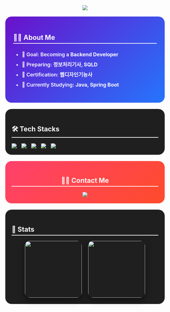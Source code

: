 <div align="center">
  <img src="https://capsule-render.vercel.app/api?type=waving&color=gradient&height=240&text=Welcome%20to%20nmhyrhn's%20GitHub!&animation=twinkling&fontColor=ffffff&fontSize=40" />
</div>

<!-- About Me -->
<div style="background: linear-gradient(135deg, #6a11cb 0%, #2575fc 100%); border-radius:20px; padding:25px; margin:20px 0; color:white; transition: transform 0.3s;" onmouseover="this.style.transform='scale(1.05)'" onmouseout="this.style.transform='scale(1)'">
  <h2 style="border-bottom:2px solid white; padding-bottom:5px;"> 👩‍💻 About Me </h2>
  <ul style="font-weight:600; font-size:16px; line-height:2;">
    <li> 🎯 Goal: Becoming a <b>Backend Developer</b> </li>
    <li> 📖 Preparing: <b>정보처리기사, SQLD</b> </li>
    <li> 🏅 Certification: <b>웹디자인기능사</b> </li>
    <li> 🌱 Currently Studying: <b>Java, Spring Boot</b> </li>
  </ul>
</div>

<!-- Tech Stacks -->
<div style="background: #1f1f1f; border-radius:20px; padding:20px; margin:20px 0;">
  <h2 style="border-bottom:2px solid #ffffff; color:white; padding-bottom:5px;"> 🛠️ Tech Stacks </h2>
  <div style="display:flex; gap:15px; flex-wrap:wrap; margin-top:10px;">
    <img src="https://img.shields.io/badge/HTML5-E34F26?style=flat-square&logo=HTML5&logoColor=white" style="transition: transform 0.3s;" onmouseover="this.style.transform='scale(1.2)'" onmouseout="this.style.transform='scale(1)'" />
    <img src="https://img.shields.io/badge/CSS3-1572B6?style=flat-square&logo=CSS3&logoColor=white" style="transition: transform 0.3s;" onmouseover="this.style.transform='scale(1.2)'" onmouseout="this.style.transform='scale(1)'" />
    <img src="https://img.shields.io/badge/Java-007396?style=flat-square&logo=Java&logoColor=white" style="transition: transform 0.3s;" onmouseover="this.style.transform='scale(1.2)'" onmouseout="this.style.transform='scale(1)'" />
    <img src="https://img.shields.io/badge/SpringBoot-6DB33F?style=flat-square&logo=springboot&logoColor=white" style="transition: transform 0.3s;" onmouseover="this.style.transform='scale(1.2)'" onmouseout="this.style.transform='scale(1)'" />
    <img src="https://img.shields.io/badge/MySQL-4479A1?style=flat-square&logo=mysql&logoColor=white" style="transition: transform 0.3s;" onmouseover="this.style.transform='scale(1.2)'" onmouseout="this.style.transform='scale(1)'" />
  </div>
</div>

<!-- Contact Me -->
<div style="background: linear-gradient(135deg, #ff416c 0%, #ff4b2b 100%); border-radius:20px; padding:20px; margin:20px 0; color:white; text-align:center; transition: transform 0.3s;" onmouseover="this.style.transform='scale(1.05)'" onmouseout="this.style.transform='scale(1)'">
  <h2 style="border-bottom:2px solid white; padding-bottom:5px;"> 🧑‍💻 Contact Me </h2>
  <a href="mailto:gbs06193@gmail.com">
    <img src="https://img.shields.io/badge/Gmail-EA4335?style=flat-square&logo=Gmail&logoColor=white">
  </a>
</div>

<!-- Stats -->
<div style="background:#1f1f1f; border-radius:20px; padding:20px; margin:20px 0;">
  <h2 style="border-bottom:2px solid #ffffff; color:white; padding-bottom:5px;"> 🏅 Stats </h2>
  <div style="display:flex; gap:20px; flex-wrap:wrap; justify-content:center; margin-top:10px;">
    <img src="https://github-readme-stats.vercel.app/api?username=nmhyrhn&show_icons=true&bg_color=1f1f1f&title_color=ffffff&text_color=ffffff" height="180px" style="box-shadow:0px 8px 20px rgba(0,0,0,0.5); border-radius:15px; transition: transform 0.3s;" onmouseover="this.style.transform='scale(1.05)'" onmouseout="this.style.transform='scale(1)'" />
    <img src="https://github-readme-stats.vercel.app/api/top-langs/?username=nmhyrhn&layout=compact&bg_color=1f1f1f&title_color=ffffff&text_color=ffffff" height="180px" style="box-shadow:0px 8px 20px rgba(0,0,0,0.5); border-radius:15px; transition: transform 0.3s;" onmouseover="this.style.transform='scale(1.05)'" onmouseout="this.style.transform='scale(1)'" />
  </div>
</div>
